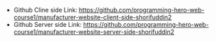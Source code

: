 * Github Cline side Link: https://github.com/programming-hero-web-course1/manufacturer-website-client-side-shorifuddin2
* Github Server side Link: https://github.com/programming-hero-web-course1/manufacturer-website-server-side-shorifuddin2
